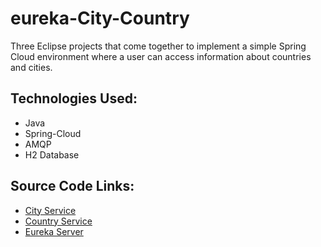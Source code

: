 # eureka-City-Country
Three Eclipse projects that come together to implement a simple Spring Cloud environment where a user can access information about countries and cities.

## Technologies Used:
* Java
* Spring-Cloud
* AMQP
* H2 Database

## Source Code Links:
* [City Service](https://github.com/andrewStich/eureka-City-Country/tree/master/eurekaCityService/src/main/java/com/cognixia)
* [Country Service](https://github.com/andrewStich/eureka-City-Country/tree/master/eurekaCountryService/src/main/java/com/cognixia)
* [Eureka Server](https://github.com/andrewStich/eureka-City-Country/tree/master/eurekaserver/src/main/java/com/cognixia)
